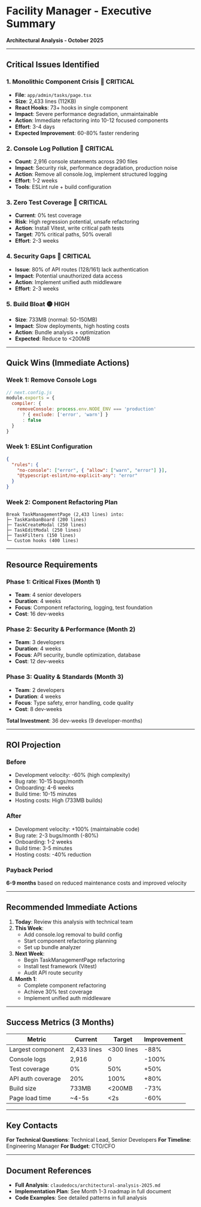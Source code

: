# Facility Manager - Executive Summary
**Architectural Analysis - October 2025**

---

## Critical Issues Identified

### 1. Monolithic Component Crisis 🔴 CRITICAL
- **File**: `app/admin/tasks/page.tsx`
- **Size**: 2,433 lines (112KB)
- **React Hooks**: 73+ hooks in single component
- **Impact**: Severe performance degradation, unmaintainable
- **Action**: Immediate refactoring into 10-12 focused components
- **Effort**: 3-4 days
- **Expected Improvement**: 60-80% faster rendering

### 2. Console Log Pollution 🔴 CRITICAL
- **Count**: 2,916 console statements across 290 files
- **Impact**: Security risk, performance degradation, production noise
- **Action**: Remove all console.log, implement structured logging
- **Effort**: 1-2 weeks
- **Tools**: ESLint rule + build configuration

### 3. Zero Test Coverage 🔴 CRITICAL
- **Current**: 0% test coverage
- **Risk**: High regression potential, unsafe refactoring
- **Action**: Install Vitest, write critical path tests
- **Target**: 70% critical paths, 50% overall
- **Effort**: 2-3 weeks

### 4. Security Gaps 🔴 CRITICAL
- **Issue**: 80% of API routes (128/161) lack authentication
- **Impact**: Potential unauthorized data access
- **Action**: Implement unified auth middleware
- **Effort**: 2-3 weeks

### 5. Build Bloat 🟡 HIGH
- **Size**: 733MB (normal: 50-150MB)
- **Impact**: Slow deployments, high hosting costs
- **Action**: Bundle analysis + optimization
- **Expected**: Reduce to <200MB

---

## Quick Wins (Immediate Actions)

### Week 1: Remove Console Logs
```javascript
// next.config.js
module.exports = {
  compiler: {
    removeConsole: process.env.NODE_ENV === 'production'
      ? { exclude: ['error', 'warn'] }
      : false
  }
}
```

### Week 1: ESLint Configuration
```json
{
  "rules": {
    "no-console": ["error", { "allow": ["warn", "error"] }],
    "@typescript-eslint/no-explicit-any": "error"
  }
}
```

### Week 2: Component Refactoring Plan
```
Break TaskManagementPage (2,433 lines) into:
├─ TaskKanbanBoard (200 lines)
├─ TaskCreateModal (250 lines)
├─ TaskEditModal (250 lines)
├─ TaskFilters (150 lines)
└─ Custom hooks (400 lines)
```

---

## Resource Requirements

### Phase 1: Critical Fixes (Month 1)
- **Team**: 4 senior developers
- **Duration**: 4 weeks
- **Focus**: Component refactoring, logging, test foundation
- **Cost**: 16 dev-weeks

### Phase 2: Security & Performance (Month 2)
- **Team**: 3 developers
- **Duration**: 4 weeks
- **Focus**: API security, bundle optimization, database
- **Cost**: 12 dev-weeks

### Phase 3: Quality & Standards (Month 3)
- **Team**: 2 developers
- **Duration**: 4 weeks
- **Focus**: Type safety, error handling, code quality
- **Cost**: 8 dev-weeks

**Total Investment**: 36 dev-weeks (9 developer-months)

---

## ROI Projection

### Before
- Development velocity: -60% (high complexity)
- Bug rate: 10-15 bugs/month
- Onboarding: 4-6 weeks
- Build time: 10-15 minutes
- Hosting costs: High (733MB builds)

### After
- Development velocity: +100% (maintainable code)
- Bug rate: 2-3 bugs/month (-80%)
- Onboarding: 1-2 weeks
- Build time: 3-5 minutes
- Hosting costs: -40% reduction

### Payback Period
**6-9 months** based on reduced maintenance costs and improved velocity

---

## Recommended Immediate Actions

1. **Today**: Review this analysis with technical team
2. **This Week**:
   - Add console.log removal to build config
   - Start component refactoring planning
   - Set up bundle analyzer
3. **Next Week**:
   - Begin TaskManagementPage refactoring
   - Install test framework (Vitest)
   - Audit API route security
4. **Month 1**:
   - Complete component refactoring
   - Achieve 30% test coverage
   - Implement unified auth middleware

---

## Success Metrics (3 Months)

| Metric | Current | Target | Improvement |
|--------|---------|--------|-------------|
| Largest component | 2,433 lines | <300 lines | -88% |
| Console logs | 2,916 | 0 | -100% |
| Test coverage | 0% | 50% | +50% |
| API auth coverage | 20% | 100% | +80% |
| Build size | 733MB | <200MB | -73% |
| Page load time | ~4-5s | <2s | -60% |

---

## Key Contacts

**For Technical Questions**: Technical Lead, Senior Developers
**For Timeline**: Engineering Manager
**For Budget**: CTO/CFO

---

## Document References

- **Full Analysis**: `claudedocs/architectural-analysis-2025.md`
- **Implementation Plan**: See Month 1-3 roadmap in full document
- **Code Examples**: See detailed patterns in full analysis
